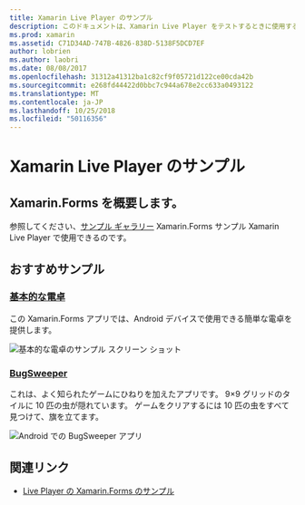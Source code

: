 ```yaml
---
title: Xamarin Live Player のサンプル
description: このドキュメントは、Xamarin Live Player をテストするときに使用するサンプル アプリケーションにリンクしています。 リンクされたサンプルには、基本的な電卓およびバグ sweeper ゲームが含まれます。
ms.prod: xamarin
ms.assetid: C71D34AD-747B-4826-838D-5138F5DCD7EF
author: lobrien
ms.author: laobri
ms.date: 08/08/2017
ms.openlocfilehash: 31312a41312ba1c82cf9f05721d122ce00cda42b
ms.sourcegitcommit: e268fd44422d0bbc7c944a678e2cc633a0493122
ms.translationtype: MT
ms.contentlocale: ja-JP
ms.lasthandoff: 10/25/2018
ms.locfileid: "50116356"
---
```

# <a name="xamarin-live-player-samples"></a>Xamarin Live Player のサンプル

## <a name="get-started-with-xamarinforms"></a>Xamarin.Forms を概要します。

参照してください、[サンプル ギャラリー](https://developer.xamarin.com/samples/xamarin-live-player/all/) Xamarin.Forms サンプル Xamarin Live Player で使用できるのです。

## <a name="featured-samples"></a>おすすめサンプル

### <a name="basic-calculatorhttpsdeveloperxamarincomsamplesmobileliveplayerbasiccalculator"></a>[基本的な電卓](https://developer.xamarin.com/samples/mobile/LivePlayer/BasicCalculator/)

この Xamarin.Forms アプリでは、Android デバイスで使用できる簡単な電卓を提供します。

![基本的な電卓のサンプル スクリーン ショット](samples-images/basic-calculator-sml.png)

### <a name="bugsweeperhttpsdeveloperxamarincomsamplesmobileliveplayerbugsweeperlp"></a>[BugSweeper](https://developer.xamarin.com/samples/mobile/LivePlayer/BugSweeperLP/)

これは、よく知られたゲームにひねりを加えたアプリです。 9×9 グリッドのタイルに 10 匹の虫が隠れています。 ゲームをクリアするには 10 匹の虫をすべて見つけて、旗を立てます。

![Android での BugSweeper アプリ](samples-images/bugsweeper-sml.png)

## <a name="related-links"></a>関連リンク

- [Live Player の Xamarin.Forms のサンプル](https://developer.xamarin.com/samples/xamarin-live-player/all/)

